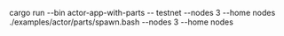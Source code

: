 cargo run --bin actor-app-with-parts -- testnet --nodes 3 --home nodes
./examples/actor/parts/spawn.bash --nodes 3 --home nodes
